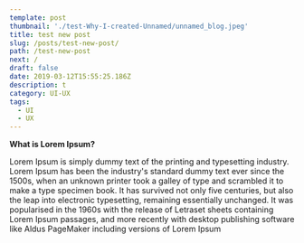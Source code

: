 ```yaml
---
template: post
thumbnail: './test-Why-I-created-Unnamed/unnamed_blog.jpeg'
title: test new post
slug: /posts/test-new-post/
path: /test-new-post
next: /
draft: false
date: 2019-03-12T15:55:25.186Z
description: t
category: UI-UX
tags:
  - UI
  - UX
---
```


**What is Lorem Ipsum?**

Lorem Ipsum is simply dummy text of the printing and typesetting industry. Lorem Ipsum has been the industry's standard dummy text ever since the 1500s, when an unknown printer took a galley of type and scrambled it to make a type specimen book. It has survived not only five centuries, but also the leap into electronic typesetting, remaining essentially unchanged. It was popularised in the 1960s with the release of Letraset sheets containing Lorem Ipsum passages, and more recently with desktop publishing software like Aldus PageMaker including versions of Lorem Ipsum
